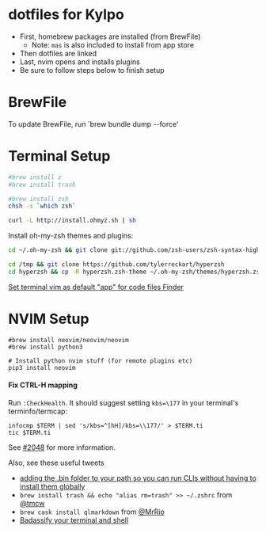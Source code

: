 # dotfiles for Kylpo

- First, homebrew packages are installed (from BrewFile)
  - Note: `mas` is also included to install from app store
- Then dotfiles are linked
- Last, nvim opens and installs plugins
- Be sure to follow steps below to finish setup

BrewFile
======
To update BrewFile, run `brew bundle dump --force'

Terminal Setup
======
```sh
#brew install z
#brew install trash

#brew install zsh
chsh -s `which zsh`

curl -L http://install.ohmyz.sh | sh
```

Install oh-my-zsh themes and plugins:
```sh
cd ~/.oh-my-zsh && git clone git://github.com/zsh-users/zsh-syntax-highlighting.git

cd /tmp && git clone https://github.com/tylerreckart/hyperzsh
cd hyperzsh && cp -R hyperzsh.zsh-theme ~/.oh-my-zsh/themes/hyperzsh.zsh-theme
```

[Set terminal vim as default "app" for code files Finder](https://www.youtube.com/watch?v=DBUuhvS8nZ8&feature=youtu.be)

NVIM Setup
=======

```
#brew install neovim/neovim/neovim
#brew install python3

# Install python nvim stuff (for remote plugins etc)
pip3 install neovim
```

#### Fix CTRL-H mapping

Run `:CheckHealth`. It should suggest setting `kbs=\177` in your terminal's terminfo/termcap:

```
infocmp $TERM | sed 's/kbs=^[hH]/kbs=\\177/' > $TERM.ti
tic $TERM.ti
```

See [#2048](https://github.com/neovim/neovim/issues/2048) for more information.


Also, see these useful tweets
- [adding the .bin folder to your path so you can run CLIs without having to install them globally](https://twitter.com/ariabuckles/status/772209060506587136)
- `brew install trash && echo "alias rm=trash" >> ~/.zshrc` from [@tmcw](https://twitter.com/tmcw/status/784466696308400128)
- `brew cask install qlmarkdown` from [@MrRio](https://twitter.com/MrRio/status/784841830991007744)
- [Badassify your terminal and shell](http://jilles.me/badassify-your-terminal-and-shell/)
